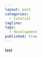 ```yaml
---
layout: post
categories: 
  - tutorial
tagline:
tags:
  - development
published: true
---
```


test
